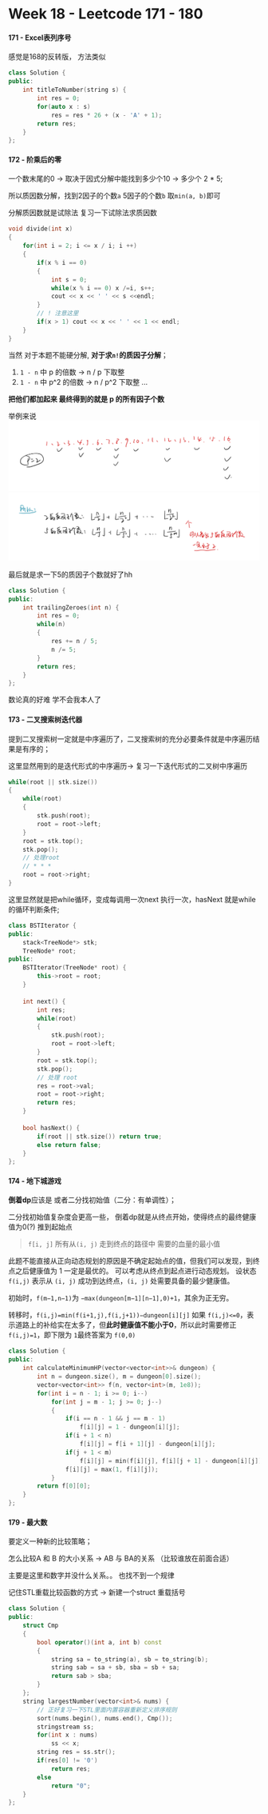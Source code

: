 <!--
 * @Description: 
 * @Versions: 
 * @Author: Vernon Cui
 * @Github: https://github.com/vernon97
 * @Date: 2021-01-06 15:33:10
 * @LastEditors: Vernon Cui
 * @LastEditTime: 2021-01-06 18:51:26
 * @FilePath: /.leetcode/Users/vernon/Leetcode-notes/week18.md
-->

# Week 18 - Leetcode 171 - 180

#### 171 - Excel表列序号

感觉是168的反转版， 方法类似

```cpp
class Solution {
public:
    int titleToNumber(string s) {
        int res = 0;
        for(auto x : s)
            res = res * 26 + (x - 'A' + 1);
        return res;
    }
};
```

#### 172 - 阶乘后的零

一个数末尾的0 -> 取决于因式分解中能找到多少个10 -> 多少个 2 * 5;

所以质因数分解，找到2因子的个数`a` 5因子的个数`b` 取`min(a, b)`即可

分解质因数就是试除法 复习一下试除法求质因数

```cpp
void divide(int x)
{
    for(int i = 2; i <= x / i; i ++)
    {
        if(x % i == 0)
        {
            int s = 0;
            while(x % i == 0) x /=i, s++;
            cout << x << ' ' << s <<endl;
        }
        // ! 注意这里
        if(x > 1) cout << x << ' ' << 1 << endl;
    }
}
```

当然 对于本题不能硬分解, **对于求`n!`的质因子分解**；

1. `1 - n` 中 p 的倍数   -> n / p 下取整
2. `1 - n` 中 p^2 的倍数 -> n / p^2 下取整
...

**把他们都加起来 最终得到的就是 p 的所有因子个数**

举例来说
![avatar](figs/34.jpeg)
![avatar](figs/35.jpeg)

最后就是求一下5的质因子个数就好了hh


```cpp
class Solution {
public:
    int trailingZeroes(int n) {
        int res = 0;
        while(n)
        {
            res += n / 5;
            n /= 5;
        }
        return res;
    }
};
```

数论真的好难 学不会我本人了

#### 173 - 二叉搜索树迭代器

提到二叉搜索树一定就是中序遍历了，二叉搜索树的充分必要条件就是中序遍历结果是有序的；

这里显然用到的是迭代形式的中序遍历-> 复习一下迭代形式的二叉树中序遍历

```cpp
while(root || stk.size())
{
    while(root)
    {
        stk.push(root);
        root = root->left;
    }
    root = stk.top();
    stk.pop();
    // 处理root
    // * * *
    root = root->right; 
}
```

这里显然就是把while循环，变成每调用一次next 执行一次，hasNext 就是while的循环判断条件;

```cpp
class BSTIterator {
public:
    stack<TreeNode*> stk;
    TreeNode* root;
public:
    BSTIterator(TreeNode* root) {
        this->root = root;
    }
    
    int next() {
        int res;
        while(root)
        {
            stk.push(root);
            root = root->left;
        }
        root = stk.top();
        stk.pop();
        // 处理 root
        res = root->val;
        root = root->right;
        return res;
    }
    
    bool hasNext() {
        if(root || stk.size()) return true;
        else return false;
    }
};
```

#### 174 - 地下城游戏

**倒着dp**应该是 或者二分找初始值（二分：有单调性）；

二分找初始值复杂度会更高一些， 倒着dp就是从终点开始，使得终点的最终健康值为0(?) 推到起始点

> `f[i, j]` 所有从`(i, j)` 走到终点的路径中 需要的血量的最小值

此题不能直接从正向动态规划的原因是不确定起始点的值，但我们可以发现，到终点之后健康值为 1 一定是最优的。
可以考虑从终点到起点进行动态规划。
设状态 `f(i,j)` 表示从 `(i, j)` 成功到达终点，`(i, j)` 处需要具备的最少健康值。

初始时，`f(m−1,n−1)`为 `−max(dungeon[m−1][n−1],0)+1`，其余为正无穷。

转移时，`f(i,j)=min(f(i+1,j),f(i,j+1))−dungeon[i][j]`
如果 `f(i,j)<=0`，表示道路上的补给实在太多了，但**此时健康值不能小于0**，所以此时需要修正 `f(i,j)=1`，即下限为 `1`最终答案为 `f(0,0)`

```cpp
class Solution {
public:
    int calculateMinimumHP(vector<vector<int>>& dungeon) {
        int n = dungeon.size(), m = dungeon[0].size();
        vector<vector<int>> f(n, vector<int>(m, 1e8));
        for(int i = n - 1; i >= 0; i--)
            for(int j = m - 1; j >= 0; j--)
            {
                if(i == n - 1 && j == m - 1)
                    f[i][j] = 1 - dungeon[i][j];
                if(i + 1 < n)
                    f[i][j] = f[i + 1][j] - dungeon[i][j];
                if(j + 1 < m)
                    f[i][j] = min(f[i][j], f[i][j + 1] - dungeon[i][j]);
                f[i][j] = max(1, f[i][j]);
            } 
        return f[0][0];
    }
};
```

#### 179 - 最大数

要定义一种新的比较策略；

怎么比较A 和 B 的大小关系 -> AB 与 BA的关系 （比较谁放在前面合适）

主要是这里和数字并没什么关系。。 也找不到一个规律

记住STL重载比较函数的方式 -> 新建一个struct 重载括号


```cpp
class Solution {
public:
    struct Cmp
    {
        bool operator()(int a, int b) const
        {
            string sa = to_string(a), sb = to_string(b);
            string sab = sa + sb, sba = sb + sa;
            return sab > sba;
        }
    };
    string largestNumber(vector<int>& nums) {
        // 正好复习一下STL里面内置容器重新定义排序规则
        sort(nums.begin(), nums.end(), Cmp());
        stringstream ss;
        for(int x : nums)
            ss << x;
        string res = ss.str();
        if(res[0] != '0')
            return res;
        else
            return "0";
    }
};
```

